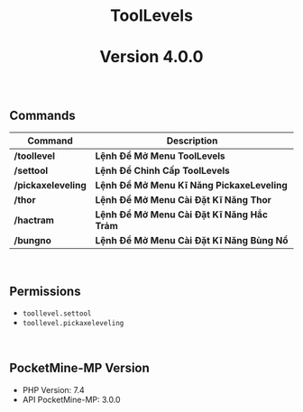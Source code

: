 <div align="center">
<h1>ToolLevels<h1>
<p>Version 4.0.0</p>
</div>
 
<br>
 
## Commands

| **Command** | **Description** |
| --- | --- |
| **/toollevel** | **Lệnh Để Mở Menu ToolLevels** |
| **/settool** | **Lệnh Để Chỉnh Cấp ToolLevels** |
| **/pickaxeleveling** | **Lệnh Để Mở Menu Kĩ Năng PickaxeLeveling** |
| **/thor** | **Lệnh Để Mở Menu Cài Đặt Kĩ Năng Thor** |
| **/hactram** | **Lệnh Để Mở Menu Cài Đặt Kĩ Năng Hắc Trảm** |
| **/bungno** | **Lệnh Để Mở Menu Cài Đặt Kĩ Năng Bùng Nổ** |
  
<br>
 
## Permissions

- `toollevel.settool`
- `toollevel.pickaxeleveling`
 
<br>
 
## PocketMine-MP Version

- PHP Version: 7.4
- API PocketMine-MP: 3.0.0
